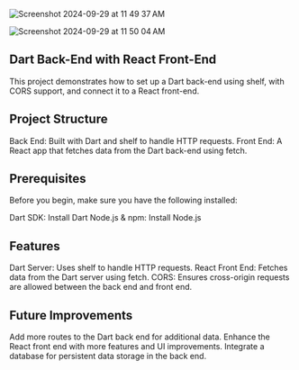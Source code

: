 
![Screenshot 2024-09-29 at 11 49 37 AM](https://github.com/user-attachments/assets/460a3b3f-2f03-4013-981a-8c9b362b5792)

![Screenshot 2024-09-29 at 11 50 04 AM](https://github.com/user-attachments/assets/64689a36-e118-4bd8-a64a-2183400cd2e8)



Dart Back-End with React Front-End
-----------------------------------
This project demonstrates how to set up a Dart back-end using shelf, with CORS support, and connect it to a React front-end.

Project Structure
------------------
Back End: Built with Dart and shelf to handle HTTP requests.
Front End: A React app that fetches data from the Dart back-end using fetch.

Prerequisites
--------------
Before you begin, make sure you have the following installed:


Dart SDK: Install Dart
Node.js & npm: Install Node.js

Features
---------
Dart Server: Uses shelf to handle HTTP requests.
React Front End: Fetches data from the Dart server using fetch.
CORS: Ensures cross-origin requests are allowed between the back end and front end.

Future Improvements
-------------------
Add more routes to the Dart back end for additional data.
Enhance the React front end with more features and UI improvements.
Integrate a database for persistent data storage in the back end.


